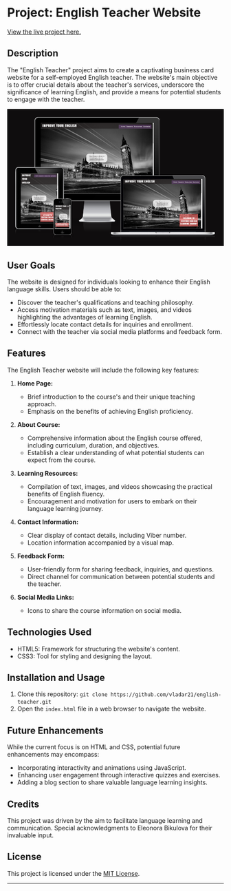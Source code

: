 # Project: English Teacher Website

[View the live project here.](https://vladar21.github.io/english-teacher/)

## Description

The "English Teacher" project aims to create a captivating business card website for a self-employed English teacher. The website's main objective is to offer crucial details about the teacher's services, underscore the significance of learning English, and provide a means for potential students to engage with the teacher.

![Improve your English](Improve_your_English_responsive.png)

## User Goals

The website is designed for individuals looking to enhance their English language skills. Users should be able to:

- Discover the teacher's qualifications and teaching philosophy.
- Access motivation materials such as text, images, and videos highlighting the advantages of learning English.
- Effortlessly locate contact details for inquiries and enrollment.
- Connect with the teacher via social media platforms and feedback form.

## Features

The English Teacher website will include the following key features:

1. **Home Page:**
   - Brief introduction to the course's and their unique teaching approach.
   - Emphasis on the benefits of achieving English proficiency.

2. **About Course:**
   - Comprehensive information about the English course offered, including curriculum, duration, and objectives.
   - Establish a clear understanding of what potential students can expect from the course.

3. **Learning Resources:**
   - Compilation of text, images, and videos showcasing the practical benefits of English fluency.
   - Encouragement and motivation for users to embark on their language learning journey.

4. **Contact Information:**
   - Clear display of contact details, including Viber number.
   - Location information accompanied by a visual map.

5. **Feedback Form:**
   - User-friendly form for sharing feedback, inquiries, and questions.
   - Direct channel for communication between potential students and the teacher.

6. **Social Media Links:**
   - Icons to share the course information on social media.

## Technologies Used

- HTML5: Framework for structuring the website's content.
- CSS3: Tool for styling and designing the layout.

## Installation and Usage

1. Clone this repository: `git clone https://github.com/vladar21/english-teacher.git`
2. Open the `index.html` file in a web browser to navigate the website.

## Future Enhancements

While the current focus is on HTML and CSS, potential future enhancements may encompass:
- Incorporating interactivity and animations using JavaScript.
- Enhancing user engagement through interactive quizzes and exercises.
- Adding a blog section to share valuable language learning insights.

## Credits

This project was driven by the aim to facilitate language learning and communication. Special acknowledgments to Eleonora Bikulova for their invaluable input.

## License

This project is licensed under the [MIT License](LICENSE).

---
